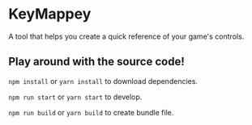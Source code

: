 # KeyMappey

A tool that helps you create a quick reference of your game's controls.

## Play around with the source code!

`npm install` or `yarn install` to download dependencies.

`npm run start` or `yarn start` to develop.

`npm run build` or `yarn build` to create bundle file.
